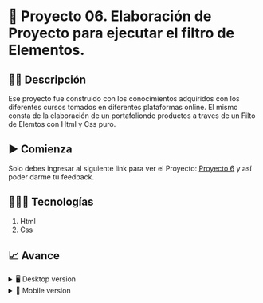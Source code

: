 # 📝 Proyecto 06. Elaboración de Proyecto para ejecutar el filtro de Elementos.


## ✍🏻 Descripción 
Ese proyecto fue construido con los conocimientos adquiridos con los diferentes cursos tomados en diferentes plataformas online.  El mismo consta de la elaboración de un portafolionde productos a traves de un Filto de Elemtos con Html y Css puro.

## ▶️ Comienza
Solo debes ingresar al siguiente link para ver el Proyecto: [Proyecto 6](https://diegudeveloper.github.io/Proyecto6_Filtro/) y así poder darme tu feedback.

## 👨🏻‍💻 Tecnologías
1. Html
2. Css

## 📈 Avance
<details>
    <summary>🖥 Desktop version</summary>

![](https://github.com/diegudeveloper/Proyecto6_Filtro/blob/gh-pages/img/desktop.png)

</details>

<details>
    <summary>📱 Mobile version</summary>
    
![](https://github.com/diegudeveloper/Proyecto6_Filtro/blob/gh-pages/img/movil.png)

</details>